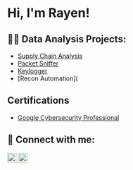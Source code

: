<h1>Hi, I'm Rayen!</h1>

<h2>👨‍💻 Data Analysis Projects:</h2>

- [Supply Chain Analysis](https://github.com/rMs1313/SupplychainAnalysis)
- [Packet Sniffer](URL)
- [Keylogger](URL)
- [Recon Automation](

<h2>Certifications</h2>

- [Google Cybersecurity Professional](URL)


<h2> 🤳 Connect with me:</h2>

[<img align="left" alt="JoshMadakor | LinkedIn" width="22px" src="https://cdn.jsdelivr.net/npm/simple-icons@v3/icons/linkedin.svg" />][linkedin]
[<img align="left" alt="JoshMadakor | Instagram" width="22px" src="https://cdn.jsdelivr.net/npm/simple-icons@v3/icons/instagram.svg" />][instagram]


[instagram]: https://www.instagram.com/_.ra.y.en._/
[linkedin]: https://linkedin.com/in/rayen-m-sulphi-944b62275

<!--
**joshmadakor1/joshmadakor1** is a ✨ _special_ ✨ repository because its `README.md` (this file) appears on your GitHub profile.

Here are some ideas to get you started:

- 🔭 I’m currently working on ...
- 🌱 I’m currently learning ...
- 👯 I’m looking to collaborate on ...
- 🤔 I’m looking for help with ...
- 💬 Ask me about ...
- 📫 How to reach me: ...
- 😄 Pronouns: ...
- ⚡ Fun fact: ...
-->
